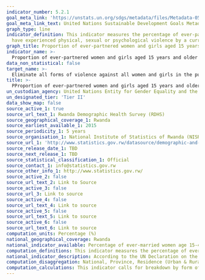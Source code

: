 ```yaml
---
indicator_number: 5.2.1
goal_meta_link: 'https://unstats.un.org/sdgs/metadata/files/Metadata-05-02-01.pdf'
goal_meta_link_text: United Nations Sustainable Development Goals Metadata (pdf 894kB)
graph_type: line
indicator_definition: This indicator measures the percentage of ever-partnered women and girls aged 15 years and older who
  have experienced physical, sexual or psychological violence by a current or former intimate partner, in the previous 12 months. 
graph_title: Proportion of ever-partnered women and girls aged 15 years and older subjected to physical, sexual or psychological violence by a current or former intimate partner in the previous 12 months, by form of violence and by age
indicator_name: >-
  Proportion of ever-partnered women and girls aged 15 years and older subjected to physical, sexual or psychological violence by a current or former intimate partner in the previous 12 months, by form of violence and by age
data_non_statistical: false
target_name: >-
  Eliminate all forms of violence against all women and girls in the public and private spheres, including trafficking and sexual and other types of exploitation
title: >-
  PProportion of ever-partnered women and girls aged 15 years and older subjected to physical, sexual or psychological violence by a current or former intimate partner in the previous 12 months, by form of violence and by age
un_custodian_agency: United Nations Entity for Gender Equality and the Empowerment of Women (UN Women), United Nations Children's Fund (UNICEF), United Nations Statistics Division (UNSD), World Health Organization (WHO), United Nations Population Fund (UNFPA)
un_designated_tier: 'Tier II'
data_show_map: false
source_active_1: true
source_url_text_1: Rwanda Demographic Health Survey (RDHS) 
source_geographical_coverage_1: Rwanda
source_earliest_available_1: 2015
source_periodicity_1: 5 years
source_organisation_1: National Institute of Statistics of Rwanda (NISR)
source_url_1: 'http://www.statistics.gov.rw/datasource/demographic-and-health-survey-dhs'
source_release_date_1: TBD
source_next_release_1: TBD
source_statistical_classification_1: Official
source_contact_1: info@statistics.gov.rw
source_other_info_1: http://www.statistics.gov.rw/ 
source_active_2: false
source_url_text_2: Link to Source
source_active_3: false
source_url_3: Link to source
source_active_4: false
source_url_text_4: Link to source
source_active_5: false
source_url_text_5: Link to source
source_active_6: false
source_url_text_6: Link to source
computation_units: Percentage (%)
national_geographical_coverage: Rwanda
national_indicator_available: Percentage of ever-married women age 15-49 years who have experienced various forms of violence ever or in the 12 months preceding the survey committed by their husband/partner.
computation_definitions: This indicator measures the percentage of ever-married women and girls aged 15-49 years who have experienced spousal physical, sexual or psychological violence in the previous 12 months.
national_indicator_description: According to the UN Declaration on the Elimination of Violence against Women (1993), Violence against Women is “Any act of gender-based violence that results in, or is likely to result in, physical, sexual or psychological harm or suffering to women, including threats of such acts, coercion or arbitrary deprivation of liberty, whether occurring in public or in private life. Violence against women shall be understood to encompass, but not be limited to, the following; Physical, sexual and psychological violence occurring in the family […]”. See here 'http://www.un.org/documents/ga/res/48/a48r104.htm' full definition. Intimate partner violence includes any abuse perpetrated by a current or former partner within the context of marriage, cohabitation or any other formal or informal union. The different forms of violence included in the indicator are defined as follows; 1. Physical violence consists of acts aimed at physically hurting the victim and include, but are not limited to, pushing, grabbing, twisting the arm, pulling the hair, slapping, kicking, biting or hitting with the fist or object, trying to strangle or suffocate, burning or scalding on purpose, or threatening or attacking with some sort of weapon, gun or knife. 2. Sexual violence is defined as any sort of harmful or unwanted sexual behaviour that is imposed on someone. It includes acts of abusive sexual contact, forced engagement in sexual acts, attempted or completed sexual acts without consent, incest, sexual harassment, etc. In intimate partner relationships, experiencing sexual violence is commonly defined as being forced to have sexual intercourse, having sexual intercourse out of fear for what the partner might do, and/or being forced to so something sexual that the woman considers humiliating or degrading. 3. Psychological violence includes a range of behaviours that encompass acts of emotional abuse and controlling behaviour. These often coexist with acts of physical and sexual violence by intimate partners and are acts of violence in themselves. For a more detailed definition of physical, sexual and psychological violence against women see Guidelines for Producing Statistics on Violence against Women- Statistical Surveys (UN, 2014).
computation_disaggregation: National, Province, Residence (Urban & Rural), Age, Maternity status, Number of living children, Employment, Education, Wealth quintile, By frequency of violence in the past 12 months preceding the survey (Often, Sometimes, Often or sometimes, Religion.
computation_calculations: This indicator calls for breakdown by form of violence and by age group and yields the following for each form of violence or forms of violence; 1. Physical violence; Number of ever-partnered women and girls (aged 15 years and above) who experience physical violence by a current or former intimate partner in the previous 12 months divided by the number of ever-partnered women and girls (aged 15 years and above) in the population multiplied by 100. 2. Sexual violence; Number of ever-partnered women and girls (aged 15 years and above) who experience sexual violence by a current or former intimate partner in the previous 12 months divided by the number of ever-partnered women and girls (aged 15 years and above) in the population multiplied by 100. 3. Psychological violence; Number of ever-partnered women and girls (aged 15 years and above) who experience psychological violence by a current or former intimate partner in the previous 12 months divided by the number of ever-partnered women and girls (aged 15 years and above) multiplied by 100. 4. Any form of physical and/or sexual violence; Number of ever-partnered women and girls (aged 15 years and above) who experience physical and/or sexual violence by a current or former intimate partner in the previous 12 months divided by the number of ever-partnered women and girls (aged 15 years and above) multiplied by 100. 5. Any form of physical, sexual and/or psychological violence; Number of ever-partnered women and girls (aged 15 years and above) who experience physical, sexual and/or psychological violence by a current or former intimate partner in the previous 12 months divided by the number of ever-partnered women and girls (aged 15 years and above) multiplied by 100.
---
```


